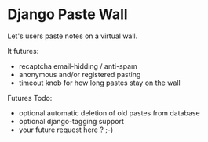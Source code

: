 # Django Paste Wall #

Let's users paste notes on a virtual wall.

It futures:
  * recaptcha email-hidding / anti-spam
  * anonymous and/or registered pasting
  * timeout knob for how long pastes stay on the wall

Futures Todo:

  * optional automatic deletion of old pastes from database
  * optional django-tagging support
  * your future request here ? ;-)